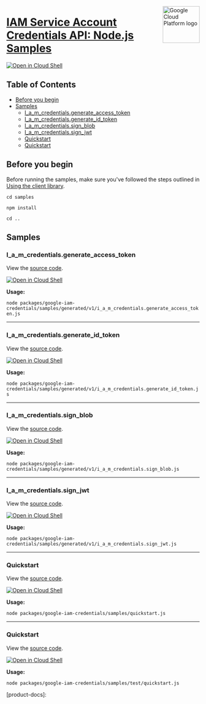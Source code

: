 [//]: # "This README.md file is auto-generated, all changes to this file will be lost."
[//]: # "To regenerate it, use `python -m synthtool`."
<img src="https://avatars2.githubusercontent.com/u/2810941?v=3&s=96" alt="Google Cloud Platform logo" title="Google Cloud Platform" align="right" height="96" width="96"/>

# [IAM Service Account Credentials API: Node.js Samples](https://github.com/googleapis/google-cloud-node)

[![Open in Cloud Shell][shell_img]][shell_link]



## Table of Contents

* [Before you begin](#before-you-begin)
* [Samples](#samples)
  * [I_a_m_credentials.generate_access_token](#i_a_m_credentials.generate_access_token)
  * [I_a_m_credentials.generate_id_token](#i_a_m_credentials.generate_id_token)
  * [I_a_m_credentials.sign_blob](#i_a_m_credentials.sign_blob)
  * [I_a_m_credentials.sign_jwt](#i_a_m_credentials.sign_jwt)
  * [Quickstart](#quickstart)
  * [Quickstart](#quickstart)

## Before you begin

Before running the samples, make sure you've followed the steps outlined in
[Using the client library](https://github.com/googleapis/google-cloud-node#using-the-client-library).

`cd samples`

`npm install`

`cd ..`

## Samples



### I_a_m_credentials.generate_access_token

View the [source code](https://github.com/googleapis/google-cloud-node/blob/master/packages/google-iam-credentials/samples/generated/v1/i_a_m_credentials.generate_access_token.js).

[![Open in Cloud Shell][shell_img]](https://console.cloud.google.com/cloudshell/open?git_repo=https://github.com/googleapis/google-cloud-node&page=editor&open_in_editor=packages/google-iam-credentials/samples/generated/v1/i_a_m_credentials.generate_access_token.js,samples/README.md)

__Usage:__


`node packages/google-iam-credentials/samples/generated/v1/i_a_m_credentials.generate_access_token.js`


-----




### I_a_m_credentials.generate_id_token

View the [source code](https://github.com/googleapis/google-cloud-node/blob/master/packages/google-iam-credentials/samples/generated/v1/i_a_m_credentials.generate_id_token.js).

[![Open in Cloud Shell][shell_img]](https://console.cloud.google.com/cloudshell/open?git_repo=https://github.com/googleapis/google-cloud-node&page=editor&open_in_editor=packages/google-iam-credentials/samples/generated/v1/i_a_m_credentials.generate_id_token.js,samples/README.md)

__Usage:__


`node packages/google-iam-credentials/samples/generated/v1/i_a_m_credentials.generate_id_token.js`


-----




### I_a_m_credentials.sign_blob

View the [source code](https://github.com/googleapis/google-cloud-node/blob/master/packages/google-iam-credentials/samples/generated/v1/i_a_m_credentials.sign_blob.js).

[![Open in Cloud Shell][shell_img]](https://console.cloud.google.com/cloudshell/open?git_repo=https://github.com/googleapis/google-cloud-node&page=editor&open_in_editor=packages/google-iam-credentials/samples/generated/v1/i_a_m_credentials.sign_blob.js,samples/README.md)

__Usage:__


`node packages/google-iam-credentials/samples/generated/v1/i_a_m_credentials.sign_blob.js`


-----




### I_a_m_credentials.sign_jwt

View the [source code](https://github.com/googleapis/google-cloud-node/blob/master/packages/google-iam-credentials/samples/generated/v1/i_a_m_credentials.sign_jwt.js).

[![Open in Cloud Shell][shell_img]](https://console.cloud.google.com/cloudshell/open?git_repo=https://github.com/googleapis/google-cloud-node&page=editor&open_in_editor=packages/google-iam-credentials/samples/generated/v1/i_a_m_credentials.sign_jwt.js,samples/README.md)

__Usage:__


`node packages/google-iam-credentials/samples/generated/v1/i_a_m_credentials.sign_jwt.js`


-----




### Quickstart

View the [source code](https://github.com/googleapis/google-cloud-node/blob/master/packages/google-iam-credentials/samples/quickstart.js).

[![Open in Cloud Shell][shell_img]](https://console.cloud.google.com/cloudshell/open?git_repo=https://github.com/googleapis/google-cloud-node&page=editor&open_in_editor=packages/google-iam-credentials/samples/quickstart.js,samples/README.md)

__Usage:__


`node packages/google-iam-credentials/samples/quickstart.js`


-----




### Quickstart

View the [source code](https://github.com/googleapis/google-cloud-node/blob/master/packages/google-iam-credentials/samples/test/quickstart.js).

[![Open in Cloud Shell][shell_img]](https://console.cloud.google.com/cloudshell/open?git_repo=https://github.com/googleapis/google-cloud-node&page=editor&open_in_editor=packages/google-iam-credentials/samples/test/quickstart.js,samples/README.md)

__Usage:__


`node packages/google-iam-credentials/samples/test/quickstart.js`






[shell_img]: https://gstatic.com/cloudssh/images/open-btn.png
[shell_link]: https://console.cloud.google.com/cloudshell/open?git_repo=https://github.com/googleapis/google-cloud-node&page=editor&open_in_editor=samples/README.md
[product-docs]: 
